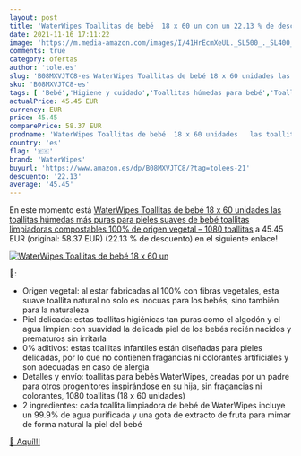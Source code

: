 ```yaml
---
layout: post
title: 'WaterWipes Toallitas de bebé  18 x 60 un con un 22.13 % de descuento'
date: 2021-11-16 17:11:22
image: 'https://m.media-amazon.com/images/I/41HrEcmXeUL._SL500_._SL400_.jpg'
comments: true
category: ofertas
author: 'tole.es'
slug: 'B08MXVJTC8-es WaterWipes Toallitas de bebé 18 x 60 unidades las...'
sku: 'B08MXVJTC8-es'
tags: [ 'Bebé','Higiene y cuidado','Toallitas húmedas para bebé','Toallitas y accesorios para bebé','bebé','waterwipes', ]
actualPrice: 45.45 EUR
currency: EUR
price: 45.45
comparePrice: 58.37 EUR
prodname: 'WaterWipes Toallitas de bebé  18 x 60 unidades   las toallitas húmedas más puras para pieles suaves de bebé  toallitas limpiadoras compostables 100% de origen vegetal – 1080 toallitas'
country: 'es'
flag: '🇪🇸'
brand: 'WaterWipes'
buyurl: 'https://www.amazon.es/dp/B08MXVJTC8/?tag=tolees-21'
descuento: '22.13'
average: '45.45'
---
```


En este momento está [WaterWipes Toallitas de bebé  18 x 60 unidades   las toallitas húmedas más puras para pieles suaves de bebé  toallitas limpiadoras compostables 100% de origen vegetal – 1080 toallitas](https://www.amazon.es/dp/B08MXVJTC8/?tag=tolees-21) a 45.45 EUR (original: 58.37 EUR) (22.13 %  de descuento) en el siguiente enlace!

[![WaterWipes Toallitas de bebé  18 x 60 un](https://m.media-amazon.com/images/I/41HrEcmXeUL._SL500_._SL400_.jpg)](https://www.amazon.es/dp/B08MXVJTC8/?tag=tolees-21)

🔎:

- Origen vegetal: al estar fabricadas al 100% con fibras vegetales, esta suave toallita natural no solo es inocuas para los bebés, sino también para la naturaleza
- Piel delicada: estas toallitas higiénicas tan puras como el algodón y el agua limpian con suavidad la delicada piel de los bebés recién nacidos y prematuros sin irritarla
- 0% aditivos: estas toallitas infantiles están diseñadas para pieles delicadas, por lo que no contienen fragancias ni colorantes artificiales y son adecuadas en caso de alergia
- Detalles y envío: toallitas para bebés WaterWipes, creadas por un padre para otros progenitores inspirándose en su hija, sin fragancias ni colorantes, 1080 toallitas (18 x 60 unidades)
- 2 ingredientes: cada toallita limpiadora de bebé de WaterWipes incluye un 99.9% de agua purificada y una gota de extracto de fruta para mimar de forma natural la piel del bebé

[🛒 Aquí!!!](https://www.amazon.es/dp/B08MXVJTC8/?tag=tolees-21)
